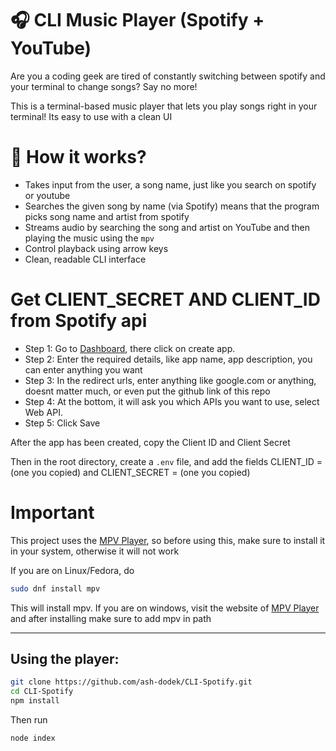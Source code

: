 # 🎧 CLI Music Player (Spotify + YouTube)

Are you a coding geek are tired of constantly switching between spotify and your terminal to change songs? Say no more!

This is a terminal-based music player that lets you play songs right in your terminal!
Its easy to use with a clean UI

# 🚀 How it works?
- Takes input from the user, a song name, just like you search on spotify or youtube
- Searches the given song by name (via Spotify) means that the program picks song name and artist from spotify
- Streams audio by searching the song and artist on YouTube and then playing the music using the `mpv`
- Control playback using arrow keys
- Clean, readable CLI interface

# Get CLIENT_SECRET AND CLIENT_ID from Spotify api
- Step 1: Go to [Dashboard](https://developer.spotify.com/dashboard), there click on create app.
- Step 2: Enter the required details, like app name, app description, you can enter anything you want
- Step 3: In the redirect urls, enter anything like google.com or anything, doesnt matter much, or even put the github link of this repo
- Step 4: At the bottom, it will ask you which APIs you want to use, select Web API.
- Step 5: Click Save

After the app has been created, copy the Client ID and Client Secret

Then in the root directory, create a `.env` file, and add the fields CLIENT_ID = (one you copied) and CLIENT_SECRET = (one you copied)


# Important

This project uses the [MPV Player](https://mpv.io/), so before using this, make sure to install it in your system, otherwise it will not work

If you are on Linux/Fedora, do 
```bash
sudo dnf install mpv
```
This will install mpv.
If you are on windows, visit the website of [MPV Player](https://mpv.io/) and after installing make sure to add mpv in path

---

## Using the player:

```bash
git clone https://github.com/ash-dodek/CLI-Spotify.git
cd CLI-Spotify
npm install
```
Then run
```bash
node index
